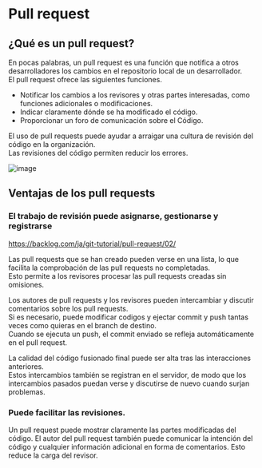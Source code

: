 # Pull request

## ¿Qué es un pull request?

En pocas palabras, un pull request es una función que notifica a otros desarrolladores los cambios en el repositorio local de un desarrollador.<br>
El pull request ofrece las siguientes funciones.

- Notificar los cambios a los revisores y otras partes interesadas, como funciones adicionales o modificaciones.
- Indicar claramente dónde se ha modificado el código.
- Proporcionar un foro de comunicación sobre el Código.

El uso de pull requests puede ayudar a arraigar una cultura de revisión del código en la organización.<br>
Las revisiones del código permiten reducir los errores.

![image](https://github.com/itcha-organization/git-tutorial/assets/83223664/c534146b-be5f-408e-b3a1-af908de38191)

## Ventajas de los pull requests

### El trabajo de revisión puede asignarse, gestionarse y registrarse
https://backlog.com/ja/git-tutorial/pull-request/02/

Las pull requests que se han creado pueden verse en una lista, lo que facilita la comprobación de las pull requests no completadas.<br>
Esto permite a los revisores procesar las pull requests creadas sin omisiones.

Los autores de pull requests y los revisores pueden intercambiar y discutir comentarios sobre los pull requests.<br>
Si es necesario, puede modificar codigos y ejectar commit y push tantas veces como quieras en el branch de destino.<br>
Cuando se ejecuta un push, el commit enviado se refleja automáticamente en el pull request.

La calidad del código fusionado final puede ser alta tras las interacciones anteriores.<br>
Estos intercambios también se registran en el servidor, de modo que los intercambios pasados puedan verse y discutirse de nuevo cuando surjan problemas.

### Puede facilitar las revisiones.

Un pull request puede mostrar claramente las partes modificadas del código.
El autor del pull request también puede comunicar la intención del código y cualquier información adicional en forma de comentarios. Esto reduce la carga del revisor.

